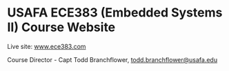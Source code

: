 # USAFA ECE383 (Embedded Systems II) Course Website

Live site: www.ece383.com

Course Director - Capt Todd Branchflower, todd.branchflower@usafa.edu
